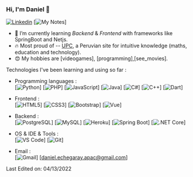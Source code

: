 ### Hi, I'm Daniel 👋 

[![Linkedin](https://img.shields.io/badge/-LinkedIn-blue?style=flat&logo=Linkedin&logoColor=white&link=https://www.linkedin.com/in/dinhanhthi/)](https://www.linkedin.com/in/daniel-jes%C3%BAs-echegaray-apac-a21942228/)
[![My Notes](https://img.shields.io/badge/-My%20Notes-009e22?style=flat&logo=data:image/png;base64,iVBORw0KGgoAAAANSUhEUgAAAA4AAAARCAQAAABHwVUUAAAAxklEQVQYlYWROw6BQRSFp1LRW4BaqUCswAJsQYJoJDQsAI0VSIgIpUKjIgqxAIlGoSXexPNz+ecvMDi3uvnmzD0zVymFkwI9ui/Vo4JH4SDEhE9diSkCZMkzZ0Wblq6pwBspJdcGWUgzJEqDOk3S1DTES5IyGwbi37FmL0eqNnQToc+RMQkZkCVHnI4NXYQZcZZmz/ZZOy429JGhJIHepQP5ZeKn/jr1zJMZWmkPZmi9c/ktUNCAtNP625kZ/tqKeuQtmvd5B5bhnUU8EVlfAAAAAElFTkSuQmCC&link=https://tenor.com/view/kirby-headphones-dance-cute-shaking-gif-17762158)]


- 🌱 I’m currently learning *Backend* & *Frontend* with frameworks like SpringBoot and Netjs.
- 🔥 Most proud of -- [UPC](https://www.upc.edu.pe/), a Peruvian site for intuitive knowledge (maths, education and technology).
- 😍 My hobbies are [videogames], [programming],[see_movies].
        

Technologies I've been learning and using so far :

- Programming languages : <br />
    [![Python](https://img.shields.io/badge/Python-FFD43B?style=for-the-badge&logo=python&logoColor=blue)]
    [![PHP](https://img.shields.io/badge/PHP-777BB4?style=for-the-badge&logo=php&logoColor=white)]
    [![JavaScript](https://img.shields.io/badge/JavaScript-323330?style=for-the-badge&logo=javascript&logoColor=F7DF1E)]
    [![Java](https://img.shields.io/badge/Java-ED8B00?style=for-the-badge&logo=java&logoColor=white)]
    [![C#](https://img.shields.io/badge/C%23-239120?style=for-the-badge&logo=c-sharp&logoColor=white)]
    [![C++](https://img.shields.io/badge/C%2B%2B-00599C?style=for-the-badge&logo=c%2B%2B&logoColor=white)]
    [![Dart](https://img.shields.io/badge/Dart-0175C2?style=for-the-badge&logo=dart&logoColor=white)]
   

- Frontend : <br />
    [![HTML5](https://img.shields.io/badge/HTML5-E34F26?style=for-the-badge&logo=html5&logoColor=white)]
    [![CSS3](https://img.shields.io/badge/CSS3-1572B6?style=for-the-badge&logo=css3&logoColor=white)]
    [![Bootstrap](https://img.shields.io/badge/Bootstrap-563D7C?style=for-the-badge&logo=bootstrap&logoColor=white)]
    [![Vue](https://img.shields.io/badge/Vue.js-35495E?style=for-the-badge&logo=vuedotjs&logoColor=4FC08D)]
- Backend : <br />
    [![PostgreSQL](https://img.shields.io/badge/PostgreSQL-316192?style=for-the-badge&logo=postgresql&logoColor=white)]
    [![MySQL](https://img.shields.io/badge/MySQL-005C84?style=for-the-badge&logo=mysql&logoColor=white)]
    [![Heroku](https://img.shields.io/badge/Heroku-430098?style=for-the-badge&logo=heroku&logoColor=white)]
    [![Spring Boot](https://img.shields.io/badge/Spring_Boot-F2F4F9?style=for-the-badge&logo=spring-boot)]
    [![.NET Core](https://img.shields.io/badge/.NET-512BD4?style=for-the-badge&logo=dotnet&logoColor=white)]
- OS & IDE & Tools : <br />
    [![VS Code](https://img.shields.io/badge/Visual_Studio_Code-0078D4?style=for-the-badge&logo=visual%20studio%20code&logoColor=white)]
    [![Git](https://img.shields.io/badge/GIT-E44C30?style=for-the-badge&logo=git&logoColor=white)]
- Email : <br/>
    [![Gmail](https://img.shields.io/badge/Gmail-D14836?style=for-the-badge&logo=gmail&logoColor=white)]
    [daniel.echegaray.apac@gmail.com]
    

Last Edited on: 04/13/2022
